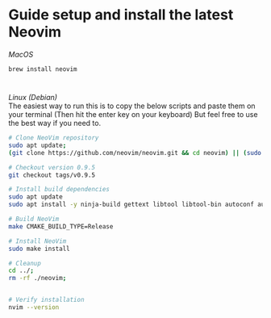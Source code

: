 # Guide setup and install the latest Neovim

_MacOS_

```bash
brew install neovim
```

#

_Linux (Debian)_ \
The easiest way to run this is to copy the below scripts and paste them on your terminal (Then hit the enter key on your keyboard) But feel free to use the best way if you need to.
```bash
# Clone NeoVim repository
sudo apt update;
(git clone https://github.com/neovim/neovim.git && cd neovim) || (sudo apt install wget unzip -y && wget https://github.com/neovim/neovim/archive/refs/heads/master.zip && unzip master.zip && cd neovim-master || exit)

# Checkout version 0.9.5
git checkout tags/v0.9.5 

# Install build dependencies
sudo apt update
sudo apt install -y ninja-build gettext libtool libtool-bin autoconf automake cmake g++ pkg-config unzip

# Build NeoVim
make CMAKE_BUILD_TYPE=Release

# Install NeoVim
sudo make install

# Cleanup
cd ../;
rm -rf ./neovim;


# Verify installation
nvim --version
```
